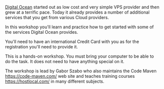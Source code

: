 [Digital Ocean](http://code-maven.com/digitalocean) started out as low cost and very simple VPS provider
and then grew at a terrific pace. Today it already provides a number of additional services that you
get from various Cloud providers.

In this workshop you'll learn and practice how to get started with some of the services Digital Ocean provides.

You'll need to have an international Credit Card with you as for the registration you'll need to provide it.

This is a hands-on workshop. You must bring your computer to be able to do the task.
It does not need to have anything special on it.

The workshop is lead by Gabor Szabo who also maintains the Code Maven https://code-maven.com/ web site and teaches training courses https://hostlocal.com/ in many different subjects.

<link href="/workshops.css" rel="stylesheet">
<script src="/workshops.js"></script>
